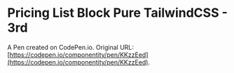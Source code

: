 # Pricing List Block Pure TailwindCSS - 3rd

A Pen created on CodePen.io. Original URL: [https://codepen.io/componentity/pen/KKzzEed](https://codepen.io/componentity/pen/KKzzEed).


